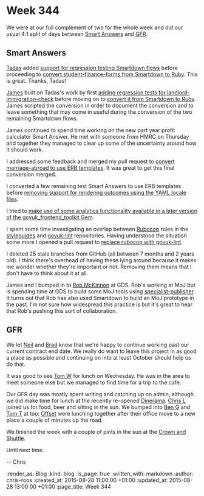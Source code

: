 Week 344
========

We were at our full complement of two for the whole week and did our
usual 4:1 split of days between [Smart Answers][smart-answers] and [GFR][gfr].

## Smart Answers

[Tadas][tadas] added [support for regression testing Smartdown flows][pr-1883] before proceeding to [convert student-finance-forms from Smartdown to Ruby][pr-1884]. This is great. Thanks, Tadas!

[James][james-mead] built on Tadas's work by first [adding regression tests for landlord-immigration-check][pr-1886] before moving on to [convert it from Smartdown to Ruby][pr-1900]. James scripted the conversion in order to document the conversion and to leave something that may come in useful during the conversion of the two remaining Smartdown flows.

James continued to spend time working on the new part year profit calculator Smart Answer. He met with someone from HMRC on Thursday and together they managed to clear up some of the uncertainty around how it should work.

I addressed some feedback and merged my pull request to [convert marriage-abroad to use ERB templates][pr-1882]. It was great to get this final conversion merged.

I converted a few remaining test Smart Answers to use ERB templates before [removing support for rendering outcomes using the YAML locale files][pr-1895].

I tried to [make use of some analytics functionality available in a later version of the govuk_frontend_toolkit Gem][pr-1899].

I spent some time investigating an overlap between [Rubocop][rubocop] rules in the [styleguides][govuk-styleguides] and [govuk-lint][govuk-lint] repositories. Having understood the situation some more I opened a pull request to [replace rubocop with govuk-lint][pr-1901].

I deleted 25 stale branches from GitHub (all between 7 months and 2 years old). I think there's overhead of having these lying around because it makes me wonder whether they're important or not. Removing them means that I don't have to think about it at all.

James and I bumped in to [Rob McKinnon][rob-mckinnon] at GDS. Rob's working at MoJ but is spending time at GDS to build some MoJ tools using [specialist-publisher][specialist-publisher]. It turns out that Rob has also used Smartdown to build an MoJ prototype in the past. I'm not sure how widespread this practice is but it's great to hear that Rob's pushing this sort of collaboration.

## GFR

We let [Neil][neil-williams] and [Brad][brad-wright] know that we're happy to continue working past our current contract end date. We really do want to leave this project in as good a place as possible and continuing on into at least October should help us do that.

It was good to see [Tom W][tom-ward] for lunch on Wednesday. He was in the area to meet someone else but we managed to find time for a trip to the cafe.

Our GFR day was mostly spent writing and catching up on admin, although we did make time for lunch at the recently re-opened [Dinerama][dinerama]. [Chris L][chris-lowis] joined us for food, beer and sitting in the sun. We bumped into [Ben G][ben-griffiths] and [Tom T][tom-taylor] at too: [Offset][moo-offset] were lunching together after their office move to a new place a couple of minutes up the road.

We finished the week with a couple of pints in the sun at the [Crown and Shuttle][crown-and-shuttle].

Until next time.

-- Chris

[ben-griffiths]: https://twitter.com/beng
[brad-wright]: https://twitter.com/bradwright
[chris-lowis]: http://blog.chrislowis.co.uk/
[crown-and-shuttle]: http://crownandshuttle.co.uk/
[dinerama]: http://www.streetfeastlondon.com/where/dinerama
[gfr]: /
[govuk-lint]: https://github.com/alphagov/govuk-lint
[govuk-styleguides]: https://github.com/alphagov/styleguides
[james-mead]: /james-mead
[moo-offset]: http://www.offsethq.com/
[neil-williams]: https://twitter.com/neillyneil
[pr-1882]: https://github.com/alphagov/smart-answers/pull/1882
[pr-1883]: https://github.com/alphagov/smart-answers/pull/1883
[pr-1884]: https://github.com/alphagov/smart-answers/pull/1884
[pr-1886]: https://github.com/alphagov/smart-answers/pull/1886
[pr-1895]: https://github.com/alphagov/smart-answers/pull/1895
[pr-1899]: https://github.com/alphagov/smart-answers/pull/1899
[pr-1900]: https://github.com/alphagov/smart-answers/pull/1900
[pr-1901]: https://github.com/alphagov/smart-answers/pull/1901
[rob-mckinnon]: https://github.com/robmckinnon
[rubocop]: https://github.com/bbatsov/rubocop
[smart-answers]: https://github.com/alphagov/smart-answers
[specialist-publisher]: https://github.com/alphagov/specialist-publisher
[tadas]: http://codeme.lt/
[tom-taylor]: http://tomtaylor.co.uk/
[tom-ward]: https://tomafro.net/

:render_as: Blog
:kind: blog
:is_page: true
:written_with: markdown
:author: chris-roos
:created_at: 2015-08-28 11:00:00 +01:00
:updated_at: 2015-08-28 13:00:00 +01:00
:page_title: Week 344
